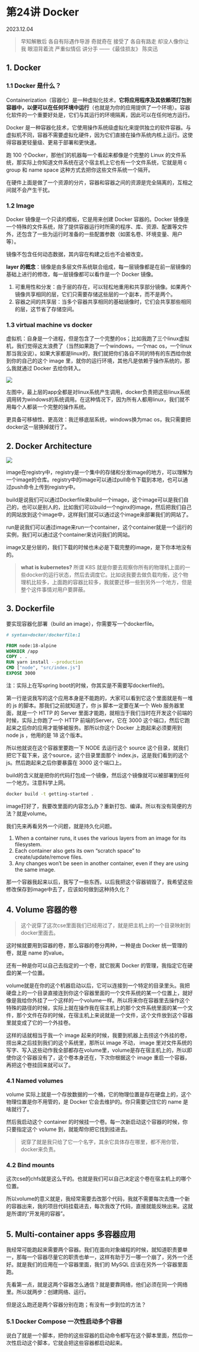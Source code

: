 # 第24讲 Docker

2023.12.04

> 早知解散后 各自有际遇作导游
奇就奇在 接受了 各自有路走
却没人像你让我 眼泪背着流
严重似情侣 讲分手
>——《最佳损友》 陈奕迅

## 1. Docker 

### 1.1 Docker 是什么？

Containerization（容器化）是一种虚拟化技术，**它将应用程序及其依赖项打包到容器中，以便可以在任何环境中运行**（也就是为你的应用提供了一个环境）。容器化软件的一个重要好处是，它们与其运行的环境隔离，因此可以在任何地方运行。

Docker 是一种容器化技术，它使用操作系统级虚拟化来提供独立的软件容器。与虚拟机不同，容器不需要虚拟化硬件，因为它们直接在操作系统内核上运行。这使得容器更轻量级、更易于部署和更快速。

跑 100 个Docker，那他们的机器每一个看起来都像是个完整的 Linux 的文件系统，那实际上你知道文件系统在这个宿主机上它也有一个文件系统，它就是用 c group 和 name space 这种方式去把你这些文件系统一个隔开。

在硬件上面是做了一个资源的分片，容器和容器之间的资源是完全隔离的，互相之间就不会产生干扰。

### 1.2 Image

Docker 镜像是一个只读的模板，它是用来创建 Docker 容器的。Docker 镜像是一个特殊的文件系统，除了提供容器运行时所需的程序、库、资源、配置等文件外，还包含了一些为运行时准备的一些配置参数（如匿名卷、环境变量、用户等）。

镜像不包含任何动态数据，其内容在构建之后也不会被改变。

**layer 的概念**：镜像是由多层文件系统联合组成，每一层镜像都是在前一层镜像的基础上进行的修改，每一层镜像都可以看作是一个 Docker 镜像。
1. 可重用性和分发：由于层的存在，可以轻松地重用和共享部分镜像。如果两个镜像共享相同的层，它们只需要存储这些层的一个副本，而不是两个。
2. 容器之间的共享层：当多个容器共享相同的基础镜像时，它们会共享那些相同的层，这节省了存储空间。

### 1.3 virtual machine vs docker

虚拟机：自身是一个进程，但是包含了一个完整的os；比如我跑了三个linux虚拟机，我们觉得这太浪费了（当然如果跑了一个windows，一个mac os，一个linux那当我没说）。如果大家都是linux的，我们就把你们各自不同的特有的东西给你放到你的自己的这个 image 里，就你的运行环境，其他凡是依赖于操作系统的，那么我就通过 Docker 去给你转入。

![](./res/docker.png)

左图中，最上层的app全都是对linux系统产生调用，docker负责把这些linux系统调用转为windows的系统调用。在这种情况下，因为所有人都用linux，我们就不用每个人都装一个完整的操作系统。

更具备可移植性、更高效：我迁移底层系统，windows换为mac os，我只需要把docker这一层换掉就行了。

## 2. Docker Architecture

![](./res/docker-arch.png)

image在registry中，registry是一个集中的存储和分发image的地方，可以理解为一个image的仓库。registry中的image可以通过pull命令下载到本地，也可以通过push命令上传到registry中。

build是说我们可以通过Dockerfile来build一个image，这个image可以是我们自己的，也可以是别人的，比如我们可以build一个nginx的image，然后把我们自己的网站放到这个image中，这样我们就可以通过这个image来部署我们的网站了。

run是说我们可以通过image来run一个container，这个container就是一个运行的实例，我们可以通过这个container来访问我们的网站。

image又是分层的，我们下载的时候也未必是下载完整的image，是下你本地没有的。

> **what is kubernetes?**
> 所谓 K8S 就是你要去观察你所有的物理机上面的一些docker的运行状态，然后去调度它。比如说我要去做负载均衡，这个物理机比较多，上面跑的容器比较多，我就要迁移一些到另外一个地方，但是整个这件事情对用户要屏蔽。


## 3. Dockerfile

要实现容器化部署（build an image），你需要写一个dockerfile。

```dockerfile
# syntax=docker/dockerfile:1

FROM node:18-alpine
WORKDIR /app
COPY . .
RUN yarn install --production
CMD ["node", "src/index.js"]
EXPOSE 3000
```

注：实际上在写spring boot的时候，你其实是不需要写dockerfile的。

第一行是说我写的这个应用本身是不能跑的，大家可以看到它这个里面就是有一堆的 js 的脚本。那我们之前就知道了，你 js 脚本一定要在某一个 Web 服务器里面，就是一个 HTTP 的 Server 里面才能跑，就相当于我们当时在开发这个前端的时候，实际上你跑了一个 HTTP 前端的Server，它在 3000 这个端口，然后它跑起来之后你的应用才能够被服务。那所以你这个 Docker 上跑起来必须要用到 node js ，他用的是 18 这个版本。

所以他就说在这个容器里要跑一下 NODE 去运行这个 source 这个目录，就我们把它下载下来，这个source，这个目录里面那个 index.js，这是我们看到的这个js。然后跑起来之后你要暴露在 3000 这个端口上。

build的含义就是把你的代码打包成一个镜像，然后这个镜像就可以被部署到任何一个地方。注意科学上网。

```bash
docker build -t getting-started .
```

image打好了，我要改里面的内容怎么办？重新打包、编译。所以有没有简便的方法？就是volume。

我们先来再看另外一个问题，就是持久化问题。

1. When a container runs, it uses the various layers from an image for its filesystem. 
2. Each container also gets its own “scratch space” to create/update/remove files. 
3. Any changes won’t be seen in another container, even if they are using the same image.

那一个容器我起来以后，我写了一些东西，以后我把这个容器销毁了，我希望这些修改保存到image中去了，应该如何做到这种持久化？

## 4. Volume 容器的卷

> 这个说穿了这次cse里面我们已经用过了，就是把主机上的一个目录映射到docker里面去。

这时候就要用到容器的卷，那么容器的卷分两种，一种是由 Docker 统一管理的卷，就是 name 的value。

还有一种是你可以自己去指定的一个卷，就它脱离 Docker 的管理，我指定它在硬盘的某一个位置。

volume就是在你的这个机器启动以后，它可以连接到一个特定的目录里头。我把硬盘上的一个目录直接连到你这个容器里面的一个文件系统的某一个位置上，就好像是我给你外挂了一个这样的一个volume一样。所以将来你在容器里去操作这个特殊的路径的时候，实际上就在操作我在宿主机上的那个文件系统里面的某一个文件，那个文件在存的时候，在宿主机上来说就是一个文件，这个文件放到这个容器里就变成了它的一个外挂卷。

这样的话就相当于我一个 image 起来的时候，我要到机器上去捞这个外挂的卷，捞出来之后挂到我们的这个系统里，那所以 image 不动， image 里对文件系统的写字、写入这些动作我全部都存在volume里，volume是存在宿主机上的，所以即使你这个容器没有了，这个卷本身还在，下次你根据这个 image 重启一个容器，再把这个卷挂回来就可以了。

### 4.1 Named volumes

volume 实际上就是一个存放数据的一个桶，它的物理位置是存在硬盘上的，这个物理位置是你不用管的，是 Docker 它会去维护的。你只需要记住它的 name 是啥就行了。

然后我启动这个 container 的时候挂一个卷。每一次新启动这个容器的时候，你只要指定这个 volume 到，就能帮你把它找到挂进去。

> 说穿了就是我只给了它一个名字，其余它具体存在哪里，都不用你管，docker来负责。

### 4.2 Bind mounts

这次cse的chfs就是这么干的。也就是我们可以自己决定这个卷在宿主机上的哪个位置。

所以volume的意义就是，我经常需要去改那个代码，我就不需要每次去撸一个新的容器出来，我的项目代码挂载进去，每次我改了代码，直接就能反映出来。这就是所谓的“开发用的容器”。

## 5. Multi-container apps 多容器应用

我经常可能跑起来需要两个容器。我们在面向对象编程的时候，就知道职责要单一，那每一个容器尽量它的职责也单一，这样有助于万一哪一个崩了，另外一个还好。就是我们的应用在一个容器里面，我们的 MySQL 应该在另外一个容器里面跑。

先看第一点，就是这两个容器怎么通信？就是要靠网络，他们必须在同一个网络里。所以就两步：创建网络、运行。

但是这么跑还是两个容器分别在跑；有没有一步到位的方法？

### 5.1 Docker Compose 一次性启动多个容器

说白了就是一个脚本，把你的这些容器的启动命令都写在这个脚本里面，然后你一次性启动这个脚本，它就会把这些容器都启动起来。